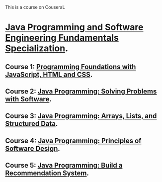This is a course on CouseraL 

# [Java Programming and Software Engineering Fundamentals Specialization](https://www.coursera.org/specializations/java-programming).

## Course 1: [Programming Foundations with JavaScript, HTML and CSS](https://www.coursera.org/learn/duke-programming-web?specialization=java-programming).

## Course 2: [Java Programming: Solving Problems with Software](https://www.coursera.org/learn/java-programming?specialization=java-programming).

## Course 3: [Java Programming: Arrays, Lists, and Structured Data](https://www.coursera.org/learn/java-programming-arrays-lists-data?specialization=java-programming).

## Course 4: [Java Programming: Principles of Software Design](https://www.coursera.org/learn/java-programming-design-principles?specialization=java-programming).

## Course 5: [Java Programming: Build a Recommendation System](https://www.coursera.org/learn/java-programming-recommender?specialization=java-programming).
